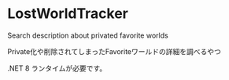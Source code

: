 # LostWorldTracker
Search description about privated favorite worlds


Private化や削除されてしまったFavoriteワールドの詳細を調べるやつ


.NET 8 ランタイムが必要です。
